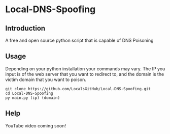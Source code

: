 # Local-DNS-Spoofing

## Introduction

A free and open source python script that is capable of DNS Poisoning

## Usage

Depending on your python installation your commands may vary.
The IP you input is of the web server that you want to redirect to, and the domain is the victim domain that you want to poison.
```
git clone https://github.com/LocalsGitHub/Local-DNS-Spoofing.git
cd Local-DNS-Spoofing
py main.py (ip) (domain)
```
## Help

YouTube video coming soon!

